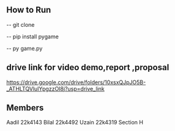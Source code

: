 ## How to Run

-- git clone

-- pip install pygame

-- py game.py


## drive link for video demo,report ,proposal


https://drive.google.com/drive/folders/10xsxQJpJO5B-_ATHLTQVluIYpgzzOI8j?usp=drive_link


## Members

Aadil 22k4143
Bilal 22k4492
Uzain 22k4319
Section H
